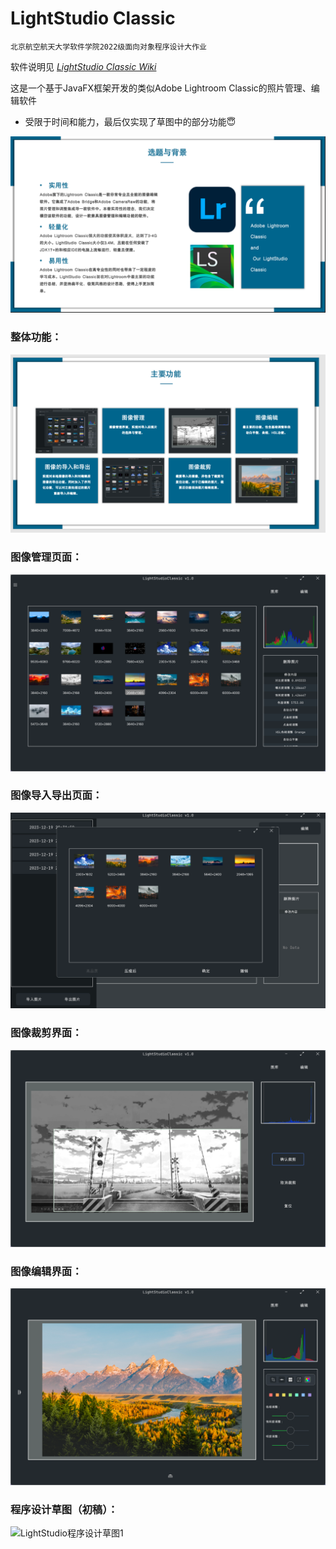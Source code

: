 # LightStudio Classic

    北京航空航天大学软件学院2022级面向对象程序设计大作业

软件说明见 [*LightStudio Classic Wiki*](https://github.com/yranium2023/LightStudioClassic/wiki)

这是一个基于JavaFX框架开发的类似Adobe Lightroom Classic的照片管理、编辑软件

- 受限于时间和能力，最后仅实现了草图中的部分功能😇

![img.png](img/img.png)

### 整体功能：
![img.png](img/img1.png)

### 图像管理页面：
![img.png](img/img2.png)

### 图像导入导出页面：
![img.png](img/img1/img.png)

### 图像裁剪界面：
![img_1.png](img/img1/img_1.png)

### 图像编辑界面：
![img_2.png](img/img1/img_2.png)

### 程序设计草图（初稿）：
![LightStudio程序设计草图1](https://github.com/yranium2023/LightStudioClassic/assets/126438541/656ce851-eca5-4dcb-8a83-ed9cacb921dc)

